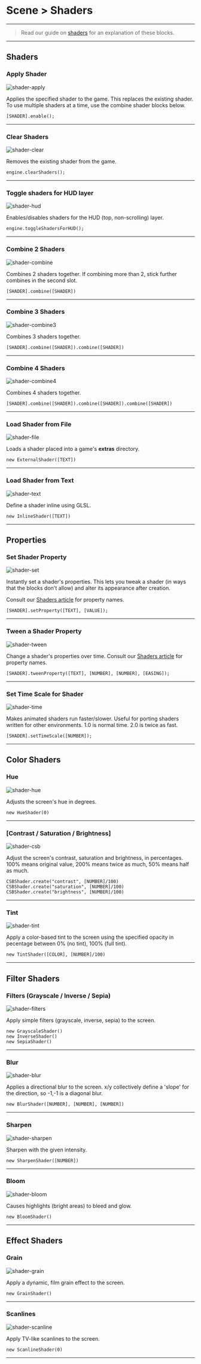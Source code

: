 # Scene > Shaders

***

> Read our guide on [shaders](http://www.stencyl.com/help/view/shaders/) for an explanation of these blocks.

***

## Shaders

### <a name="shader-apply"></a> Apply Shader

![shader-apply](http://static.stencyl.com/pedia2/block-images/2%20-%20Scene/4%20-%20Shaders/shader-apply.png)

Applies the specified shader to the game. This replaces the existing shader. To use multiple shaders at a time, use the combine shader blocks below.

```
[SHADER].enable();
```

***

### <a name="shader-clear"></a> Clear Shaders

![shader-clear](http://static.stencyl.com/pedia2/block-images/2%20-%20Scene/4%20-%20Shaders/shader-clear.png)

Removes the existing shader from the game.

```
engine.clearShaders();
```

***

### <a name="shader-hud"></a> Toggle shaders for HUD layer

![shader-hud](http://static.stencyl.com/pedia2/block-images/2%20-%20Scene/4%20-%20Shaders/shader-hud.png)

Enables/disables shaders for the HUD (top, non-scrolling) layer.

```
engine.toggleShadersForHUD();
```

***

### <a name="shader-combine"></a> Combine 2 Shaders

![shader-combine](http://static.stencyl.com/pedia2/block-images/2%20-%20Scene/4%20-%20Shaders/shader-combine.png)

Combines 2 shaders together. If combining more than 2, stick further combines in the second slot.

```
[SHADER].combine([SHADER])
```

***

### <a name="shader-combine3"></a> Combine 3 Shaders

![shader-combine3](http://static.stencyl.com/pedia2/block-images/2%20-%20Scene/4%20-%20Shaders/shader-combine3.png)

Combines 3 shaders together.

```
[SHADER].combine([SHADER]).combine([SHADER])
```

***

### <a name="shader-combine4"></a> Combine 4 Shaders

![shader-combine4](http://static.stencyl.com/pedia2/block-images/2%20-%20Scene/4%20-%20Shaders/shader-combine4.png)

Combines 4 shaders together.

```
[SHADER].combine([SHADER]).combine([SHADER]).combine([SHADER])
```

***

### <a name="shader-file"></a> Load Shader from File

![shader-file](http://static.stencyl.com/pedia2/block-images/2%20-%20Scene/4%20-%20Shaders/shader-file.png)

Loads a shader placed into a game's **extras** directory.

```
new ExternalShader([TEXT])
```

***

### <a name="shader-text"></a> Load Shader from Text

![shader-text](http://static.stencyl.com/pedia2/block-images/2%20-%20Scene/4%20-%20Shaders/shader-text.png)

Define a shader inline using GLSL.

```
new InlineShader([TEXT])
```

***

## Properties

### <a name="shader-set"></a> Set Shader Property

![shader-set](http://static.stencyl.com/pedia2/block-images/2%20-%20Scene/4%20-%20Shaders/shader-set.png)

Instantly set a shader's properties. This lets you tweak a shader (in ways that the blocks don't allow) and alter its appearance after creation.

Consult our [Shaders article](http://www.stencyl.com/help/view/shaders/) for property names.

```
[SHADER].setProperty([TEXT], [VALUE]);
```

***

### <a name="shader-tween"></a> Tween a Shader Property

![shader-tween](http://static.stencyl.com/pedia2/block-images/2%20-%20Scene/4%20-%20Shaders/shader-tween.png)

Change a shader's properties over time. Consult our [Shaders article](http://www.stencyl.com/help/view/shaders/) for property names.

```
[SHADER].tweenProperty([TEXT], [NUMBER], [NUMBER], [EASING]);
```

***

### <a name="shader-time"></a> Set Time Scale for Shader

![shader-time](http://static.stencyl.com/pedia2/block-images/2%20-%20Scene/4%20-%20Shaders/shader-time.png)

Makes animated shaders run faster/slower. Useful for porting shaders written for other environments. 1.0 is normal time. 2.0 is twice as fast.

```
[SHADER].setTimeScale([NUMBER]);
```

***

## Color Shaders

### <a name="shader-hue"></a> Hue

![shader-hue](http://static.stencyl.com/pedia2/block-images/2%20-%20Scene/4%20-%20Shaders/shader-hue.png)

Adjusts the screen's hue in degrees.

```
new HueShader(0)
```

***

### <a name="shader-csb"></a> [Contrast / Saturation / Brightness]

![shader-csb](http://static.stencyl.com/pedia2/block-images/2%20-%20Scene/4%20-%20Shaders/shader-csb.png)

Adjust the screen's contrast, saturation and brightness, in percentages. 100% means original value, 200% means twice as much, 50% means half as much.

```
CSBShader.create("contrast", [NUMBER]/100)
CSBShader.create("saturation", [NUMBER]/100)
CSBShader.create("brightness", [NUMBER]/100)
```

***

### <a name="shader-tint"></a> Tint

![shader-tint](http://static.stencyl.com/pedia2/block-images/2%20-%20Scene/4%20-%20Shaders/shader-tint.png)

Apply a color-based tint to the screen using the specified opacity in pecentage between 0% (no tint), 100% (full tint).

```
new TintShader([COLOR], [NUMBER]/100)
```

***

## Filter Shaders

### <a name="shader-filters"></a> Filters (Grayscale / Inverse / Sepia)

![shader-filters](http://static.stencyl.com/pedia2/block-images/2%20-%20Scene/4%20-%20Shaders/shader-filters.png)

Apply simple filters (grayscale, inverse, sepia) to the screen.

```
new GrayscaleShader()
new InverseShader()
new SepiaShader()
```

***

### <a name="shader-blur"></a> Blur

![shader-blur](http://static.stencyl.com/pedia2/block-images/2%20-%20Scene/4%20-%20Shaders/shader-blur.png)

Applies a directional blur to the screen. x/y collectively define a 'slope' for the direction, so -1,-1 is a diagonal blur.

```
new BlurShader([NUMBER], [NUMBER], [NUMBER])
```

***

### <a name="shader-sharpen"></a> Sharpen

![shader-sharpen](http://static.stencyl.com/pedia2/block-images/2%20-%20Scene/4%20-%20Shaders/shader-sharpen.png)

Sharpen with the given intensity.

```
new SharpenShader([NUMBER])
```

***

### <a name="shader-bloom"></a> Bloom

![shader-bloom](http://static.stencyl.com/pedia2/block-images/2%20-%20Scene/4%20-%20Shaders/shader-bloom.png)

Causes highlights (bright areas) to bleed and glow.

```
new BloomShader()
```

***

## Effect Shaders

### <a name="shader-grain"></a> Grain

![shader-grain](http://static.stencyl.com/pedia2/block-images/2%20-%20Scene/4%20-%20Shaders/shader-grain.png)

Apply a dynamic, film grain effect to the screen.

```
new GrainShader()
```

***

### <a name="shader-scanline"></a> Scanlines

![shader-scanline](http://static.stencyl.com/pedia2/block-images/2%20-%20Scene/4%20-%20Shaders/shader-scanline.png)

Apply TV-like scanlines to the screen.

```
new ScanlineShader(0)
```

***

